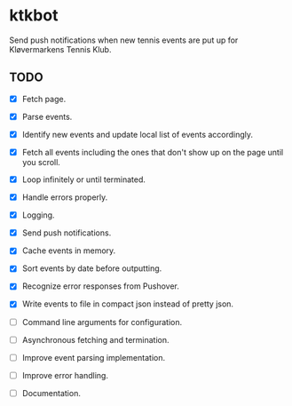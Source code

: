 # ktkbot
Send push notifications when new tennis events are put up for Kløvermarkens Tennis Klub.

## TODO
- [x] Fetch page.
- [x] Parse events.
- [x] Identify new events and update local list of events accordingly.
- [x] Fetch all events including the ones that don't show up on the page until you scroll.
- [x] Loop infinitely or until terminated.
- [x] Handle errors properly.
- [x] Logging.
- [x] Send push notifications.
- [x] Cache events in memory.
- [x] Sort events by date before outputting.
- [x] Recognize error responses from Pushover.
- [x] Write events to file in compact json instead of pretty json.
- [ ] Command line arguments for configuration.
- [ ] Asynchronous fetching and termination.
- [ ] Improve event parsing implementation.
- [ ] Improve error handling.
- [ ] Documentation.

